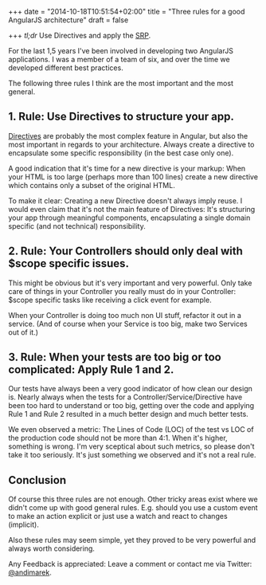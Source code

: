 +++
date = "2014-10-18T10:51:54+02:00"
title = "Three rules for a good AngularJS architecture"
draft = false

+++
*tl;dr* Use Directives and apply the [SRP](http://en.wikipedia.org/wiki/Single_responsibility_principle).

For the last 1,5 years I've been involved in developing two AngularJS applications. I was a member of a team of six, and over the time we developed different best practices. 

The following three rules I think are the most important and the most general. 

## 1. Rule: Use Directives to structure your app.

[Directives](https://docs.angularjs.org/guide/directive) are probably the most complex feature in Angular, but also the most important in regards to your architecture. Always create a directive to encapsulate some specific responsibility (in the best case only one). 

A good indication that it's time for a new directive is your markup: When your HTML is too large (perhaps more than 100 lines) create a new directive which contains only a subset of the original HTML.

To make it clear: Creating a new Directive doesn't always imply reuse. I would even claim that it's not the main feature of Directives: It's structuring your app through meaningful components, encapsulating a single domain specific (and not technical) responsibility.

## 2. Rule: Your Controllers should only deal with $scope specific issues.

This might be obvious but it's very important and very powerful. 
Only take care of things in your Controller you really must do in your Controller: $scope specific tasks like receiving a click event for example. 

When your Controller is doing too much non UI stuff, refactor it out in a service. (And of course when your Service is too big, make two Services out of it.)


## 3. Rule: When your tests are too big or too complicated: Apply Rule 1 and 2.

Our tests have always been a very good indicator of how clean our design is. Nearly always when the tests for a Controller/Service/Directive have been too hard to understand or too big, getting over the code and applying Rule 1 and Rule 2 resulted in a much better design and much better tests. 

We even observed a metric: The Lines of Code (LOC) of the test vs LOC of the production code should not be more than 4:1. When it's higher, something is wrong. I'm very sceptical about such metrics, so please don't take it too seriously. It's just something we observed and it's not a real rule.  

## Conclusion

Of course this three rules are not enough. Other tricky areas exist where we didn't come up with good general rules. E.g. should you use a custom event to make an action explicit or just use a watch and react to changes (implicit).

Also these rules may seem simple, yet they proved to be very powerful and always worth considering.

Any Feedback is appreciated: Leave a comment or contact me via Twitter: [@andimarek](https://www.twitter.com/andimarek).